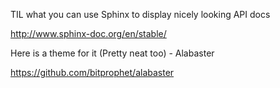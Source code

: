 TIL what you can use Sphinx to display nicely looking API docs

http://www.sphinx-doc.org/en/stable/

Here is a theme for it (Pretty neat too) - Alabaster

https://github.com/bitprophet/alabaster